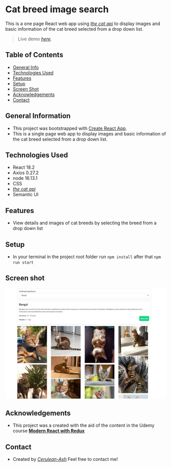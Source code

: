 # Cat breed image search

This is a one page React web app using [_the cat api_](https://thecatapi.com/) to display images and basic information of the cat breed selected from a drop down list.

> Live demo [_here_](https://cerulean-ash.github.io/cat-api-with-react/). <!-- If you have the project hosted somewhere, include the link here. -->

## Table of Contents

- [General Info](#general-information)
- [Technologies Used](#technologies-used)
- [Features](#features)
- [Setup](#setup)
- [Screen Shot](#screen-shot)
- [Acknowledgements](#acknowledgements)
- [Contact](#contact)
<!-- * [License](#license) -->

## General Information

- This project was bootstrapped with [Create React App](https://github.com/facebook/create-react-app).
- This is a single page web app to display images and basic information of the cat breed selected from a drop down list.

## Technologies Used

- React 18.2
- Axios 0.27.2
- node 16.13.1
- CSS
- [_the cat api_](https://thecatapi.com/)
- Semantic UI

## Features

- View details and images of cat breeds by selecting the breed from a drop down list

## Setup

- In your terminal in the project root folder run `npm install` after that `npm run start`

## Screen shot

![Screen shot](https://github.com/Cerulean-Ash/cat-api-with-react/blob/master/cat-api-screenshot.png?raw=true)

## Acknowledgements

- This project was a created with the aid of the content in the Udemy course [__Modern React with Redux__](https://www.udemy.com/course/react-redux/)

## Contact

- Created by [_Cerulean-Ash_](https://cerulean-ash.github.io/portfolioV2/) Feel free to contact me!


